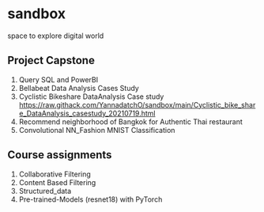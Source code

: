 # sandbox
space to explore digital world 

## Project Capstone
1. Query SQL and PowerBI 
2. Bellabeat Data Analysis Cases Study
3. Cyclistic Bikeshare DataAnalysis Case study https://raw.githack.com/YannadatchO/sandbox/main/Cyclistic_bike_share_DataAnalysis_casestudy_20210719.html
4. Recommend neighborhood of Bangkok for Authentic Thai restaurant
5. Convolutional NN_Fashion MNIST Classification

## Course assignments
1. Collaborative Filtering
2. Content Based Filtering
3. Structured_data
4. Pre-trained-Models (resnet18) with PyTorch
